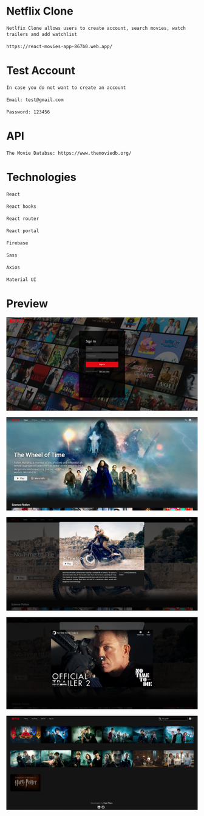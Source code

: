 # Netflix Clone

	Netlfix Clone allows users to create account, search movies, watch trailers and add watchlist
	
	https://react-movies-app-867b0.web.app/

# Test Account

	In case you do not want to create an account

	Email: test@gmail.com

	Password: 123456

# API

	The Movie Databse: https://www.themoviedb.org/
 
# Technologies

	React

	React hooks
	
	React router
	
	React portal

	Firebase
	
	Sass
	
	Axios
	
	Material UI

# Preview

![login](src/images/login.png)

![homepage](src/images/homepage.png)

![modal](src/images/modal.png)

![video](src/images/video.png)

![search](src/images/search.png)
